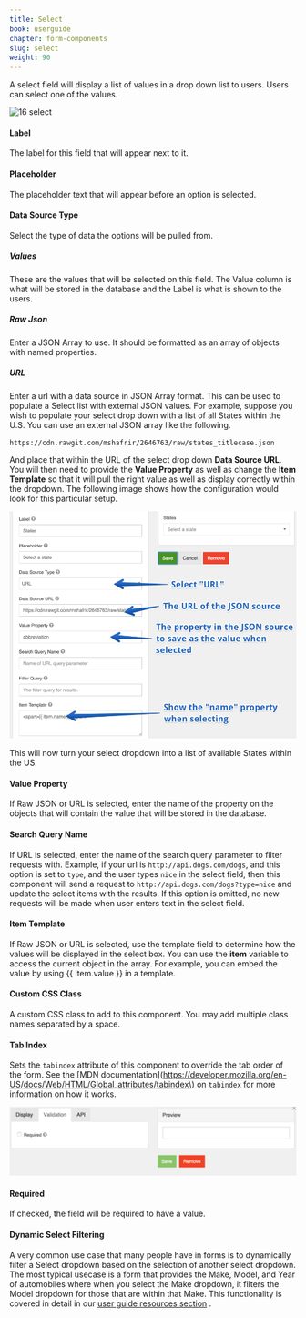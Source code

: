 ```yaml
---
title: Select
book: userguide
chapter: form-components
slug: select
weight: 90
---
```

A select field will display a list of values in a drop down list to users. Users can select one of the values.

![16 select](https://cloud.githubusercontent.com/assets/13321142/13097258/3083d2fa-d4e5-11e5-96e9-28759d9a045b.png)

#### Label

The label for this field that will appear next to it.

#### Placeholder

The placeholder text that will appear before an option is selected.

#### Data Source Type

Select the type of data the options will be pulled from.

##### Values

These are the values that will be selected on this field. The Value column is what will be stored in the database and the Label is what is shown to the users.

##### Raw Json

Enter a JSON Array to use. It should be formatted as an array of objects with named properties.

##### URL

Enter a url with a data source in JSON Array format. This can be used to populate a Select list with external JSON values. For example, suppose you wish to populate your select drop down with a list of all States within the U.S. You can use an external JSON array like the following.

```
https://cdn.rawgit.com/mshafrir/2646763/raw/states_titlecase.json
```

And place that within the URL of the select drop down <strong>Data Source URL</strong>. You will then need to provide the <strong>Value Property</strong> as well as change the <strong>Item Template</strong> so that it will pull the right value as well as display correctly within the dropdown. The following image shows how the configuration would look for this particular setup.


![Select URL JSON Source](assets/img/userguide/userguide-select-url.png)

This will now turn your select dropdown into a list of available States within the US.

#### Value Property

If Raw JSON or URL is selected, enter the name of the property on the objects that will contain the value that will be stored in the database.

#### Search Query Name

If URL is selected, enter the name of the search query parameter to filter requests with. Example, if your url is `http://api.dogs.com/dogs`, and this option is set to `type`, and the user types `nice` in the select field, then this component will send a request to `http://api.dogs.com/dogs?type=nice` and update the select items with the results. If this option is omitted, no new requests will be made when user enters text in the select field.

#### Item Template

If Raw JSON or URL is selected, use the template field to determine how the values will be displayed in the select box. You can use the **item** variable to access the current object in the array. For example, you can embed the value by using {{ item.value }} in a template.

#### Custom CSS Class

A custom CSS class to add to this component. You may add multiple class names separated by a space.

#### Tab Index

Sets the `tabindex` attribute of this component to override the tab order of the form. See the [MDN documentation](https://developer.mozilla.org/en-US/docs/Web/HTML/Global_attributes/tabindex\) on `tabindex` for more information on how it works.

![](/assets/img/select-validation.png)

#### Required

If checked, the field will be required to have a value.

#### Dynamic Select Filtering

A very common use case that many people have in forms is to dynamically filter a Select dropdown based on the selection
of another select dropdown. The most typical usecase is a form that provides the Make, Model, and Year of automobiles
where when you select the Make dropdown, it filters the Model dropdown for those that are within that Make.
This functionality is covered in detail in our [user guide resources section](/tutorials/walkthroughs/dynamic-select-filtering/) .









